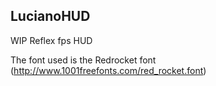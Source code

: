 ## LucianoHUD

WIP Reflex fps HUD


The font used is the Redrocket font (http://www.1001freefonts.com/red_rocket.font)
